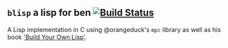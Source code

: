 ## `blisp` a lisp for ben [![Build Status](https://travis-ci.org/bsouthga/blisp.svg?branch=master)](https://travis-ci.org/bsouthga/blisp)

A Lisp implementation in C using @orangeduck's `mpc` library
as well as his book ['Build Your Own Lisp'](http://www.buildyourownlisp.com/).
